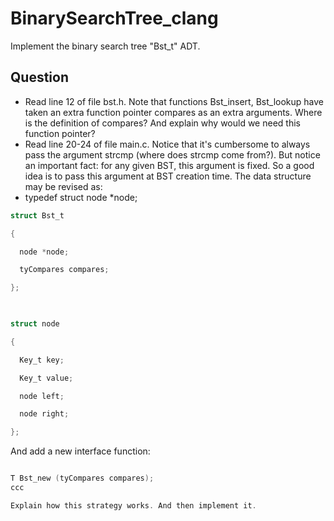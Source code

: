 # BinarySearchTree_clang
Implement the binary search tree "Bst_t" ADT. 


## Question
- Read line 12 of file bst.h. Note that functions Bst_insert, Bst_lookup have taken an extra function pointer compares as an extra arguments. Where is the definition of compares? And explain why would we need this function pointer?
- Read line 20-24 of file main.c. Notice that it's cumbersome to always pass the argument strcmp (where does strcmp come from?). But notice an important fact: for any given BST, this argument is fixed. So a good idea is to pass this argument at BST creation time. The data structure may be revised as:
- typedef struct node *node;
```c
struct Bst_t

{

  node *node;

  tyCompares compares;

};

 

struct node

{

  Key_t key;

  Key_t value;

  node left;

  node right;

};
```
And add a new interface function:
```c

T Bst_new (tyCompares compares);
ccc

Explain how this strategy works. And then implement it.

